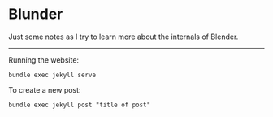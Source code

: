 # Blunder

Just some notes as I try to learn more about the internals of Blender.

---

Running the website:

```
bundle exec jekyll serve
```

To create a new post:

```
bundle exec jekyll post "title of post"
```

